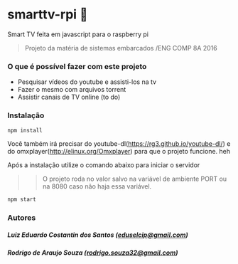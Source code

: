 # smarttv-rpi 🐲
Smart TV feita em javascript para o raspberry pi
> Projeto da matéria de sistemas embarcados /ENG COMP 8A 2016

### O que é possível fazer com este projeto
* Pesquisar vídeos do youtube e assisti-los na tv
* Fazer o mesmo com arquivos torrent
* Assistir canais de TV online (to do)


### Instalação

```sh
npm install
```
Você também irá precisar do youtube-dl(https://rg3.github.io/youtube-dl/) e do omxplayer(http://elinux.org/Omxplayer) para que o projeto funcione. heh

Após a instalação utilize o comando abaixo para iniciar o servidor
>> O projeto roda no valor salvo na variável de ambiente PORT ou na 8080 caso não haja essa variável.

```sh
npm start
```

### Autores
##### Luiz Eduardo Costantin dos Santos (eduselcip@gmail.com)
##### Rodrigo de Araujo Souza (rodrigo.souza32@gmail.com)
